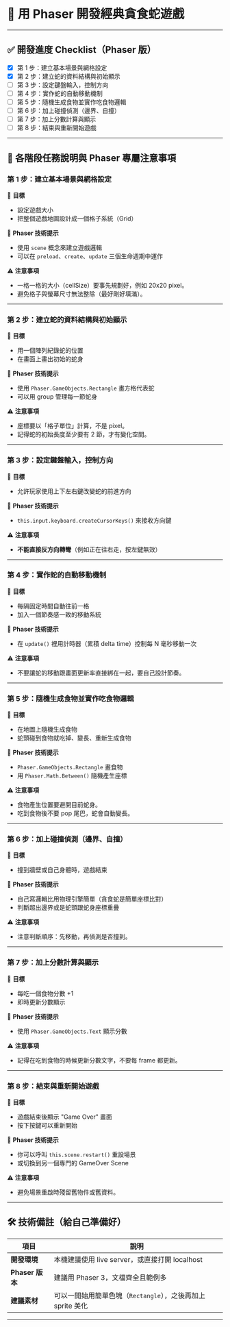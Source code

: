 # 🐍 用 Phaser 開發經典貪食蛇遊戲

---

## ✅ 開發進度 Checklist（Phaser 版）

- [x] 第 1 步：建立基本場景與網格設定
- [x] 第 2 步：建立蛇的資料結構與初始顯示
- [ ] 第 3 步：設定鍵盤輸入，控制方向
- [ ] 第 4 步：實作蛇的自動移動機制
- [ ] 第 5 步：隨機生成食物並實作吃食物邏輯
- [ ] 第 6 步：加上碰撞偵測（邊界、自撞）
- [ ] 第 7 步：加上分數計算與顯示
- [ ] 第 8 步：結束與重新開始遊戲

---

## 🧩 各階段任務說明與 Phaser 專屬注意事項

### 第 1 步：建立基本場景與網格設定

📌 **目標**
- 設定遊戲大小
- 把整個遊戲地圖設計成一個格子系統（Grid）

🔧 **Phaser 技術提示**
- 使用 `scene` 概念來建立遊戲邏輯
- 可以在 `preload`、`create`、`update` 三個生命週期中運作

⚠️ **注意事項**
- 一格一格的大小（cellSize）要事先規劃好，例如 20x20 pixel。
- 避免格子與螢幕尺寸無法整除（最好剛好填滿）。

---

### 第 2 步：建立蛇的資料結構與初始顯示

📌 **目標**
- 用一個陣列紀錄蛇的位置
- 在畫面上畫出初始的蛇身

🔧 **Phaser 技術提示**
- 使用 `Phaser.GameObjects.Rectangle` 畫方格代表蛇
- 可以用 group 管理每一節蛇身

⚠️ **注意事項**
- 座標要以「格子單位」計算，不是 pixel。
- 記得蛇的初始長度至少要有 2 節，才有變化空間。

---

### 第 3 步：設定鍵盤輸入，控制方向

📌 **目標**
- 允許玩家使用上下左右鍵改變蛇的前進方向

🔧 **Phaser 技術提示**
- `this.input.keyboard.createCursorKeys()` 來接收方向鍵

⚠️ **注意事項**
- **不能直接反方向轉彎**（例如正在往右走，按左鍵無效）

---

### 第 4 步：實作蛇的自動移動機制

📌 **目標**
- 每隔固定時間自動往前一格
- 加入一個節奏感一致的移動系統

🔧 **Phaser 技術提示**
- 在 `update()` 裡用計時器（累積 delta time）控制每 N 毫秒移動一次

⚠️ **注意事項**
- 不要讓蛇的移動跟畫面更新率直接綁在一起，要自己設計節奏。

---

### 第 5 步：隨機生成食物並實作吃食物邏輯

📌 **目標**
- 在地圖上隨機生成食物
- 蛇頭碰到食物就吃掉、變長、重新生成食物

🔧 **Phaser 技術提示**
- `Phaser.GameObjects.Rectangle` 畫食物
- 用 `Phaser.Math.Between()` 隨機產生座標

⚠️ **注意事項**
- 食物產生位置要避開目前蛇身。
- 吃到食物後不要 pop 尾巴，蛇會自動變長。

---

### 第 6 步：加上碰撞偵測（邊界、自撞）

📌 **目標**
- 撞到牆壁或自己身體時，遊戲結束

🔧 **Phaser 技術提示**
- 自己寫邏輯比用物理引擎簡單（貪食蛇是簡單座標比對）
- 判斷超出邊界或是蛇頭跟蛇身座標重疊

⚠️ **注意事項**
- 注意判斷順序：先移動，再偵測是否撞到。

---

### 第 7 步：加上分數計算與顯示

📌 **目標**
- 每吃一個食物分數 +1
- 即時更新分數顯示

🔧 **Phaser 技術提示**
- 使用 `Phaser.GameObjects.Text` 顯示分數

⚠️ **注意事項**
- 記得在吃到食物的時候更新分數文字，不要每 frame 都更新。

---

### 第 8 步：結束與重新開始遊戲

📌 **目標**
- 遊戲結束後顯示 "Game Over" 畫面
- 按下按鍵可以重新開始

🔧 **Phaser 技術提示**
- 你可以呼叫 `this.scene.restart()` 重設場景
- 或切換到另一個專門的 GameOver Scene

⚠️ **注意事項**
- 避免場景重啟時殘留舊物件或舊資料。

---

## 🛠 技術備註（給自己準備好）

| 項目 | 說明 |
|------|------|
| **開發環境** | 本機建議使用 live server，或直接打開 localhost |
| **Phaser 版本** | 建議用 Phaser 3，文檔齊全且範例多 |
| **建議素材** | 可以一開始用簡單色塊（`Rectangle`），之後再加上 sprite 美化 |

---

